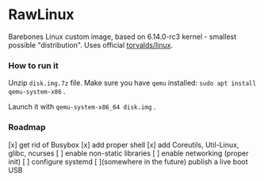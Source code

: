 # RawLinux

Barebones Linux custom image, based on 6.14.0-rc3 kernel - smallest possible "distribution". Uses official [torvalds/linux](https://github.com/torvalds/linux).

### How to run it

Unzip `disk.img.7z` file.
Make sure you have `qemu` installed: `sudo apt install qemu-system-x86` .

Launch it with `qemu-system-x86_64 disk.img` .

### Roadmap

[x] get rid of Busybox
[x] add proper shell
[x] add Coreutils, Util-Linux, glibc, ncurses
[ ] enable non-static libraries
[ ] enable networking (proper init)
[ ] configure systemd
[ ](somewhere in the future) publish a live boot USB
